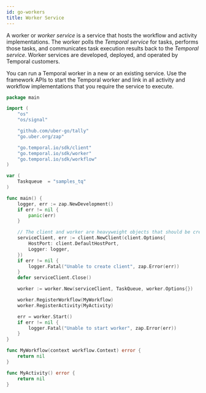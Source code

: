 ```yaml
---
id: go-workers
title: Worker Service
---
```


A worker or _worker service_ is a service that hosts the workflow and activity implementations. The worker polls the _Temporal service_ for tasks, performs those tasks, and communicates task execution results back to the _Temporal service_. Worker services are developed, deployed, and operated by Temporal customers.

You can run a Temporal worker in a new or an existing service. Use the framework APIs to start the Temporal worker and link in all activity and workflow implementations that you require the service to execute.

```go
package main

import (
	"os"
	"os/signal"

	"github.com/uber-go/tally"
	"go.uber.org/zap"

	"go.temporal.io/sdk/client"
	"go.temporal.io/sdk/worker"
	"go.temporal.io/sdk/workflow"
)

var (
	Taskqueue  = "samples_tq"
)

func main() {
	logger, err := zap.NewDevelopment()
	if err != nil {
		panic(err)
	}

	// The client and worker are heavyweight objects that should be created once per process.
	serviceClient, err := client.NewClient(client.Options{
		HostPort: client.DefaultHostPort,
		Logger: logger,
	})
	if err != nil {
		logger.Fatal("Unable to create client", zap.Error(err))
	}
	defer serviceClient.Close()

	worker := worker.New(serviceClient, TaskQueue, worker.Options{})

	worker.RegisterWorkflow(MyWorkflow)
	worker.RegisterActivity(MyActivity)

	err = worker.Start()
	if err != nil {
		logger.Fatal("Unable to start worker", zap.Error(err))
	}
}

func MyWorkflow(context workflow.Context) error {
	return nil
}

func MyActivity() error {
	return nil
}
```
